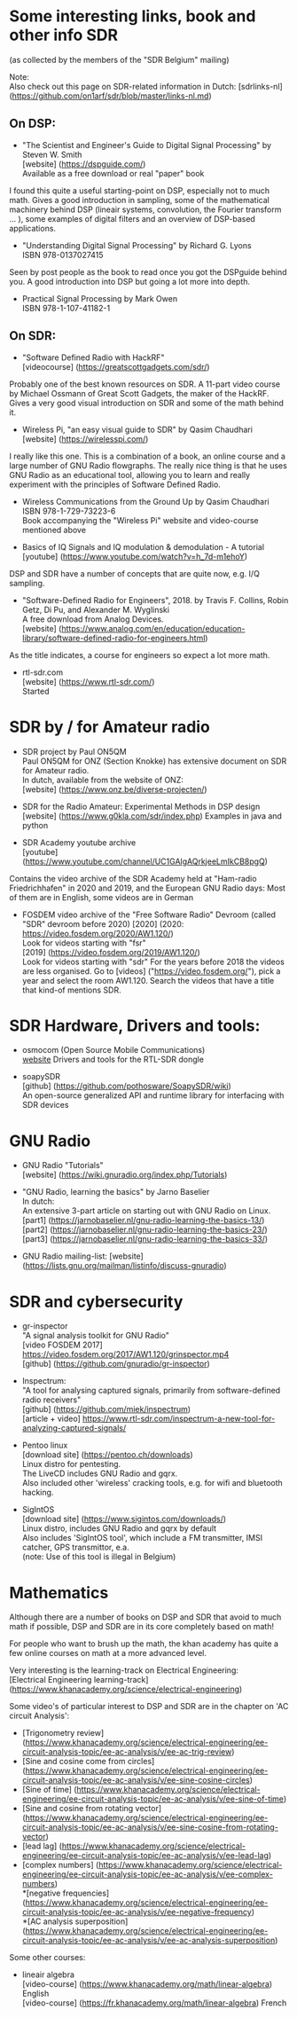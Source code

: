 # Some interesting links, book and other info SDR 
(as collected by the members of the "SDR Belgium" mailing)


Note:  
Also check out this page on SDR-related information in Dutch:
[sdrlinks-nl] (https://github.com/on1arf/sdr/blob/master/links-nl.md)
  
  
## On DSP:

* "The Scientist and Engineer's Guide to Digital Signal Processing" by Steven W. Smith  
[website] (https://dspguide.com/)  
Available as a free download or real "paper" book

I found this quite a useful starting-point on DSP, especially not to much math. Gives a good introduction in sampling, some of the mathematical machinery behind DSP (lineair systems, convolution, the Fourier transform ... ), some examples of digital filters and an overview of DSP-based applications.


* "Understanding Digital Signal Processing" by Richard G. Lyons  
ISBN  978-0137027415  

Seen by post people as the book to read once you got the DSPguide behind you. A good introduction into DSP but going a lot more into depth.



* Practical Signal Processing by Mark Owen  
ISBN 978-1-107-41182-1




## On SDR:

* "Software Defined Radio with HackRF"  
[videocourse] (https://greatscottgadgets.com/sdr/)  

Probably one of the best known resources on SDR. A 11-part video course by Michael Ossmann of Great Scott Gadgets, the maker of the HackRF.
Gives a very good visual introduction on SDR and some of the math behind it.


* Wireless Pi, "an easy visual guide to SDR" by Qasim Chaudhari  
[website] (https://wirelesspi.com/)  

I really like this one. This is a combination of a book, an online course and a large number of GNU Radio flowgraphs. The really nice thing is that he uses GNU Radio as an educational tool, allowing you to learn and really experiment with the principles of Software Defined Radio.


* Wireless Communications from the Ground Up by Qasim Chaudhari  
ISBN 978-1-729-73223-6  
Book accompanying the "Wireless Pi" website and video-course mentioned above


* Basics of IQ Signals and IQ modulation & demodulation - A tutorial  
[youtube] (https://www.youtube.com/watch?v=h_7d-m1ehoY)

DSP and SDR have a number of concepts that are quite now, e.g. I/Q sampling.


* "Software-Defined Radio for Engineers", 2018. by Travis F. Collins, Robin Getz, Di Pu, and Alexander M. Wyglinski  
A free download from Analog Devices.  
[website] (https://www.analog.com/en/education/education-library/software-defined-radio-for-engineers.html)

As the title indicates, a course for engineers so expect a lot more math.


* rtl-sdr.com  
[website] (https://www.rtl-sdr.com/)  
Started


# SDR by / for Amateur radio
* SDR project by Paul ON5QM  
Paul ON5QM for ONZ (Section Knokke) has extensive document on SDR for Amateur radio.  
In dutch, available from the website of ONZ:  
[website] (https://www.onz.be/diverse-projecten/)


* SDR for the Radio Amateur: Experimental Methods in DSP design  
[website] (https://www.g0kla.com/sdr/index.php)
Examples in java and python


* SDR Academy youtube archive  
[youtube] (https://www.youtube.com/channel/UC1GAlgAQrkjeeLmIkCB8pgQ)

Contains the video archive of the SDR Academy held at "Ham-radio Friedrichhafen" in 2020 and 2019, and the European GNU Radio days:
Most of them are in English, some videos are in German

* FOSDEM video archive of the "Free Software Radio" Devroom 
(called "SDR" devroom before 2020)
[2020] (2020: https://video.fosdem.org/2020/AW1.120/)  
Look for videos starting with "fsr"  
[2019] (https://video.fosdem.org/2019/AW1.120/)  
Look for videos starting with "sdr"
For the years before 2018 the videos are less organised. Go to [videos] ("https://video.fosdem.org/"), pick a year and select the room AW1.120.
Search the videos that have a title that kind-of mentions SDR.


# SDR Hardware, Drivers and tools:

* osmocom (Open Source Mobile Communications)  
[website](https://osmocom.org/)
Drivers and tools for the RTL-SDR dongle

* soapySDR  
[github] (https://github.com/pothosware/SoapySDR/wiki)  
An open-source generalized API and runtime library for interfacing with SDR devices

# GNU Radio  
* GNU Radio "Tutorials"  
[website] (https://wiki.gnuradio.org/index.php/Tutorials)

* "GNU Radio, learning the basics" by Jarno Baselier  
In dutch:  
An extensive 3-part article on starting out with GNU Radio on Linux.  
[part1] (https://jarnobaselier.nl/gnu-radio-learning-the-basics-13/)  
[part2] (https://jarnobaselier.nl/gnu-radio-learning-the-basics-23/)  
[part3] (https://jarnobaselier.nl/gnu-radio-learning-the-basics-33/)  


* GNU Radio mailing-list:
[website] (https://lists.gnu.org/mailman/listinfo/discuss-gnuradio)


# SDR and cybersecurity  
* gr-inspector  
"A signal analysis toolkit for GNU Radio"  
[video FOSDEM 2017] https://video.fosdem.org/2017/AW1.120/grinspector.mp4  
[github] (https://github.com/gnuradio/gr-inspector)  
  
* Inspectrum:  
"A tool for analysing captured signals, primarily from software-defined radio receivers"  
[github] (https://github.com/miek/inspectrum)  
[article + video] https://www.rtl-sdr.com/inspectrum-a-new-tool-for-analyzing-captured-signals/  
    
* Pentoo linux  
[download site] (https://pentoo.ch/downloads)  
Linux distro for pentesting.  
The LiveCD includes GNU Radio and gqrx.  
Also included other 'wireless' cracking tools, e.g. for wifi and bluetooth hacking.  
  
* SigIntOS  
[download site] (https://www.sigintos.com/downloads/)  
Linux distro, includes GNU Radio and gqrx by default  
Also includes 'SigIntOS tool', which include a FM transmitter, IMSI catcher, GPS transmittor, e.a.  
(note: Use of this tool is illegal in Belgium)  
  

# Mathematics  
Although there are a number of books on DSP and SDR that avoid to much math if possible, DSP and SDR are in its core completely based on math!  
  
For people who want to brush up the math, the khan academy has quite a few online courses on math at a more advanced level.  
  
Very interesting is the learning-track on Electrical Engineering:  
[Electrical Engineering learning-track] (https://www.khanacademy.org/science/electrical-engineering)  
  
Some video's of particular interest to DSP and SDR are in the chapter on 'AC circuit Analysis':  
  * [Trigonometry review] (https://www.khanacademy.org/science/electrical-engineering/ee-circuit-analysis-topic/ee-ac-analysis/v/ee-ac-trig-review)  
  * [Sine and cosine come from circles] (https://www.khanacademy.org/science/electrical-engineering/ee-circuit-analysis-topic/ee-ac-analysis/v/ee-sine-cosine-circles)  
  * [Sine of time] (https://www.khanacademy.org/science/electrical-engineering/ee-circuit-analysis-topic/ee-ac-analysis/v/ee-sine-of-time)  
  * [Sine and cosine from rotating vector] (https://www.khanacademy.org/science/electrical-engineering/ee-circuit-analysis-topic/ee-ac-analysis/v/ee-sine-cosine-from-rotating-vector)  
  * [lead lag] (https://www.khanacademy.org/science/electrical-engineering/ee-circuit-analysis-topic/ee-ac-analysis/v/ee-lead-lag)  
  * [complex numbers] (https://www.khanacademy.org/science/electrical-engineering/ee-circuit-analysis-topic/ee-ac-analysis/v/ee-complex-numbers)  
  *[negative frequencies] (https://www.khanacademy.org/science/electrical-engineering/ee-circuit-analysis-topic/ee-ac-analysis/v/ee-negative-frequency)  
  *[AC analysis superposition] (https://www.khanacademy.org/science/electrical-engineering/ee-circuit-analysis-topic/ee-ac-analysis/v/ee-ac-analysis-superposition)  
  
Some other courses:  
* lineair algebra  
[video-course] (https://www.khanacademy.org/math/linear-algebra) English  
[video-course] (https://fr.khanacademy.org/math/linear-algebra) French  


